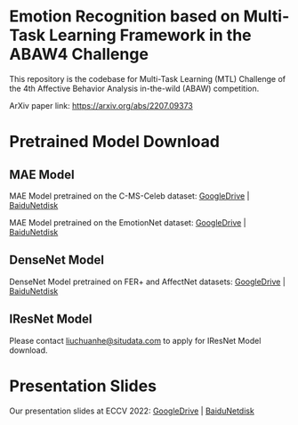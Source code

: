 # Emotion Recognition based on Multi-Task Learning Framework in the ABAW4 Challenge

This repository is the codebase for Multi-Task Learning (MTL) Challenge of the 4th Affective Behavior Analysis in-the-wild (ABAW) competition.

ArXiv paper link: https://arxiv.org/abs/2207.09373

# Pretrained Model Download
## MAE Model
MAE Model pretrained on the C-MS-Celeb dataset: [GoogleDrive](https://drive.google.com/file/d/1kasbHVBj16lyefZT_c_hfVbqi1p4yHWC/view?usp=sharing) | [BaiduNetdisk](https://pan.baidu.com/s/1pRM2DtnCWV8xnTw1bx0T7w?pwd=527b)

MAE Model pretrained on the EmotionNet dataset: [GoogleDrive](https://drive.google.com/file/d/1Ing6Da2AaCLXtHr3Nm4KZ_ldN1rJIjor/view?usp=sharing) | [BaiduNetdisk](https://pan.baidu.com/s/1UaEAqdYpC2hFFM9dU1CVnw?pwd=twdh)

## DenseNet Model
DenseNet Model pretrained on FER+ and AffectNet datasets: [GoogleDrive](https://drive.google.com/file/d/1eWE0A3FNmFk9Fgq9PCOog3I1o142YaG2/view?usp=sharing) | [BaiduNetdisk](https://pan.baidu.com/s/1mQbWsTSj70TSfcHGoeYRpA?pwd=chw3)

## IResNet Model
Please contact liuchuanhe@situdata.com to apply for IResNet Model download. 

# Presentation Slides
Our presentation slides at ECCV 2022: [GoogleDrive](https://drive.google.com/file/d/16BHUfjLFnpgdS3FORMSFQFdPcFjixO2C/view?usp=sharing) | [BaiduNetdisk](https://pan.baidu.com/s/1W_S_KzRocwYq1rQepSIdOA?pwd=u9uh)

